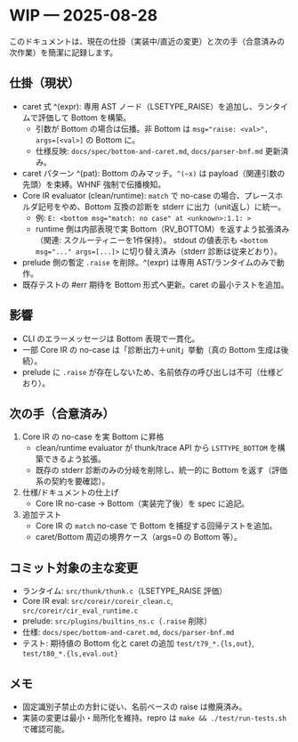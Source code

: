 # WIP — 2025-08-28

このドキュメントは、現在の仕掛（実装中/直近の変更）と次の手（合意済みの次作業）を簡潔に記録します。

## 仕掛（現状）
- caret 式 ^(expr): 専用 AST ノード（LSETYPE_RAISE）を追加し、ランタイムで評価して Bottom を構築。
  - 引数が Bottom の場合は伝播。非 Bottom は `msg="raise: <val>", args=[<val>]` の Bottom に。
  - 仕様反映: `docs/spec/bottom-and-caret.md`, `docs/parser-bnf.md` 更新済み。
- caret パターン ^(pat): Bottom のみマッチ。`^(~x)` は payload（関連引数の先頭）を束縛。WHNF 強制で伝播検知。
- Core IR evaluator (clean/runtime): `match` で no-case の場合、プレースホルダ記号をやめ、Bottom 互換の診断を stderr に出力（unit返し）に統一。
  - 例: `E: <bottom msg="match: no case" at <unknown>:1.1: >`
   - runtime 側は内部表現で実 Bottom（RV_BOTTOM）を返すよう拡張済み（関連: スクルーティニーを1件保持）。
      stdout の値表示も `<bottom msg="..." args=[...]>` に切り替え済み（stderr 診断は従来どおり）。
- prelude 側の暫定 `.raise` を削除。^(expr) は専用 AST/ランタイムのみで動作。
- 既存テストの #err 期待を Bottom 形式へ更新。caret の最小テストを追加。

## 影響
- CLI のエラーメッセージは Bottom 表現で一貫化。
- 一部 Core IR の no-case は「診断出力＋unit」挙動（真の Bottom 生成は後続）。
- prelude に `.raise` が存在しないため、名前依存の呼び出しは不可（仕様どおり）。

## 次の手（合意済み）
1) Core IR の no-case を実 Bottom に昇格
   - clean/runtime evaluator が thunk/trace API から `LSTTYPE_BOTTOM` を構築できるよう拡張。
   - 既存の stderr 診断のみの分岐を削除し、統一的に Bottom を返す（評価系の契約を要確認）。
2) 仕様/ドキュメントの仕上げ
   - Core IR no-case → Bottom（実装完了後）を spec に追記。
3) 追加テスト
   - Core IR の `match` no-case で Bottom を捕捉する回帰テストを追加。
   - caret/Bottom 周辺の境界ケース（args=0 の Bottom 等）。

## コミット対象の主な変更
- ランタイム: `src/thunk/thunk.c`（LSETYPE_RAISE 評価）
- Core IR eval: `src/coreir/coreir_clean.c`, `src/coreir/cir_eval_runtime.c`
- prelude: `src/plugins/builtins_ns.c`（`.raise` 削除）
- 仕様: `docs/spec/bottom-and-caret.md`, `docs/parser-bnf.md`
- テスト: 期待値の Bottom 化と caret の追加 `test/t79_*.{ls,out}`, `test/t80_*.{ls,eval.out}`

## メモ
- 固定識別子禁止の方針に従い、名前ベースの raise は撤廃済み。
- 実装の変更は最小・局所化を維持。repro は `make && ./test/run-tests.sh` で確認可能。
